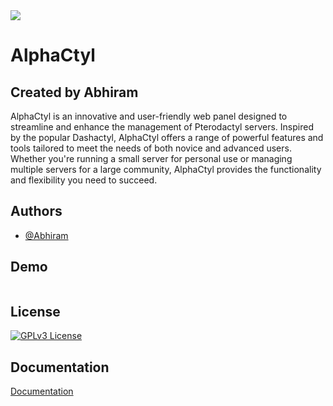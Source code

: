 
<img src="https://i.ibb.co/1TQbcJ9/a-high-resolution-logo-transparent.png">


# AlphaCtyl


## Created by Abhiram

AlphaCtyl is an innovative and user-friendly web panel designed to streamline and enhance the management of Pterodactyl servers. Inspired by the popular Dashactyl, AlphaCtyl offers a range of powerful features and tools tailored to meet the needs of both novice and advanced users. Whether you're running a small server for personal use or managing multiple servers for a large community, AlphaCtyl provides the functionality and flexibility you need to succeed.


## Authors

- [@Abhiram](https://www.github.com/AlphaNodesDev)


## Demo
<img sr>



## License



[![GPLv3 License](https://img.shields.io/badge/License-GPL%20v3-yellow.svg)](https://github.com/AlphaNodesDev/AlphaCtyl/blob/main/LICENSE)




## Documentation

[Documentation](https://alphactyl.gitbook.io/alphactyl/)


